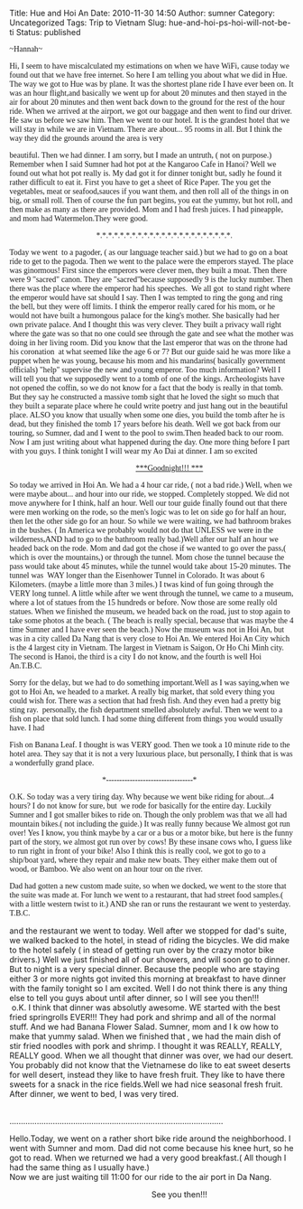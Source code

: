 Title: Hue and Hoi An
Date: 2010-11-30 14:50
Author: sumner
Category: Uncategorized
Tags: Trip to Vietnam
Slug: hue-and-hoi-ps-hoi-will-not-be-ti
Status: published

<div style="font-family: Georgia, &quot;Times New Roman&quot;, serif;">

\~Hannah\~

</div>

<div style="font-family: Georgia, &quot;Times New Roman&quot;, serif;">

Hi, I seem to have miscalculated my estimations on when we have WiFi,
cause today we found out that we have free internet. So here I am
telling you about what we did in Hue. The way we got to Hue was by
plane. It was the shortest plane ride I have ever been on. It was an
hour flight,and basically we went up for about 20 minutes and then
stayed in the air for about 20 minutes and then went back down to the
ground for the rest of the hour ride. When we arrived at the airport, we
got our baggage and then went to find our driver. He saw us before we
saw him. Then we went to our hotel. It is the grandest hotel that we
will stay in while we are in Vietnam. There are about... 95 rooms in
all. But I think the way they did the grounds around the area is very 

</div>

<div style="font-family: Georgia, &quot;Times New Roman&quot;, serif;">

beautiful. Then we had dinner. I am sorry, but I made an untruth, ( not
on purpose.) Remember when I said Sumner had hot pot at the Kangaroo
Cafe in Hanoi? Well we found out what hot pot really is. My dad got it
for dinner tonight but, sadly he found it rather difficult to eat it.
First you have to get a sheet of Rice Paper. The you get the vegetables,
meat or seafood,sauces if you want them, and then roll all of the things
in on big, or small roll. Then of course the fun part begins, you eat
the yummy, but hot roll, and then make as many as there are provided.
Mom and I had fresh juices. I had pineapple, and mom had Watermelon.They
were good.

</div>

<div style="font-family: Georgia, &quot;Times New Roman&quot;, serif;">

</div>

<div style="font-family: Georgia, &quot;Times New Roman&quot;, serif;">

                                           
\*.\*.\*.\*.\*.\*.\*.\*.\*.\*.\*.\*.\*.\*.\*.\*.\*.\*.\*.\*.\*.\*.\*.

</div>

<div style="font-family: Georgia, &quot;Times New Roman&quot;, serif;">

</div>

<div style="font-family: Georgia, &quot;Times New Roman&quot;, serif;">

Today we went  to a pagoder, ( as our language teacher said.) but we had
to go on a boat ride to get to the pagoda. Then we went to the palace
were the emperors stayed. The place was ginormous! First since the
emperors were clever men, they built a moat. Then there were 9 "sacred"
canon. They are "sacred"because supposedly 9 is the lucky number. Then
there was the place where the emperor had his speeches.  We all got  to
stand right where the emperor would have sat should I say. Then I was
tempted to ring the gong and ring the bell, but they were off limits. I
think the emperor really cared for his mom, or he would not have built a
humongous palace for the king's mother. She basically had her own
private palace. And I thought this was very clever. They built a privacy
wall right where the gate was so that no one could see through the gate
and see what the mother was doing in her living room. Did you know that
the last emperor that was on the throne had his coronation  at what
seemed like the age 6 or 7? But our guide said he was more like a puppet
when he was young, because his mom and his mandarins( basically
government officials) "help" supervise the new and young emperor. Too
much information? Well I will tell you that we supposedly went to a tomb
of one of the kings. Archeologists have not opened the coffin, so we do
not know for a fact that the body is really in that tomb. But they say
he constructed a massive tomb sight that he loved the sight so much that
they built a separate place where he could write poetry and just hang
out in the beautiful place. ALSO you know that usually when some one
dies, you build the tomb after he is dead, but they finished the tomb 17
years before his death. Well we got back from our touring, so Sumner,
dad and I went to the pool to swim.Then headed back to our room. Now I
am just writing about what happened during the day. One more thing
before I part with you guys. I think tonight I will wear my Ao Dai at
dinner. I am so excited 

</div>

<div style="font-family: Georgia, &quot;Times New Roman&quot;, serif;">

</div>

<div style="font-family: Georgia, &quot;Times New Roman&quot;, serif;">

                                                               
<u>***Goodnight!!! ***</u>

</div>

<div style="font-family: Georgia, &quot;Times New Roman&quot;, serif;">

</div>

<div style="font-family: Georgia, &quot;Times New Roman&quot;, serif;">

</div>

<div style="font-family: Georgia, &quot;Times New Roman&quot;, serif;">

</div>

<div style="font-family: Georgia, &quot;Times New Roman&quot;, serif;">

</div>

<div style="font-family: Georgia, &quot;Times New Roman&quot;, serif;">

So today we arrived in Hoi An. We had a 4 hour car ride, ( not a bad
ride.) Well, when we were maybe about... and hour into our ride, we
stopped. Completely stopped. We did not move anywhere for I think, half
an hour. Well our tour guide finally found out that there were men
working on the rode, so the men's logic was to let on side go for half
an hour, then let the other side go for an hour. So while we were
waiting, we had bathroom brakes in the bushes. ( In America we probably
would not do that UNLESS we were in the wilderness,AND had to go to the
bathroom really bad.)Well after our half an hour we headed back on the
rode. Mom and dad got the chose if we wanted to go over the pass,( which
is over the mountains,) or through the tunnel. Mom chose the tunnel
because the pass would take about 45 minutes, while the tunnel would
take about 15-20 minutes. The tunnel was  WAY longer than the Eisenhower
Tunnel in Colorado. It was about 6 Kilometers. (maybe a little more than
3 miles.) I twas kind of fun going through the VERY long tunnel. A
little while after we went through the tunnel, we came to a museum,
where a lot of statues from the 15 hundreds or before. Now those are
some really old statues. When we finished the museum, we headed back on
the road, just to stop again to take some photos at the beach. ( The
beach is really special, because that was maybe the 4 time Sumner and I
have ever seen the beach.) Now the museum was not in Hoi An, but was in
a city called Da Nang that is very close to Hoi An. We entered Hoi An
City which is the 4 largest city in Vietnam. The largest in Vietnam is
Saigon, Or Ho Chi Minh city. The second is Hanoi, the third is a city I
do not know, and the fourth is well Hoi An.T.B.C.

</div>

<div style="font-family: Georgia, &quot;Times New Roman&quot;, serif;">

Sorry for the delay, but we had to do something important.Well as I was
saying,when we got to Hoi An, we headed to a market. A really big
market, that sold every thing you could wish for. There was a section
that had fresh fish. And they even had a pretty big
sting ray.  personally, the fish department smelled absolutely awful.
Then we went to a fish on place that sold lunch. I had some thing
different from things you would usually have. I had

</div>

<div style="font-family: Georgia, &quot;Times New Roman&quot;, serif;">

Fish on Banana Leaf. I thought is was VERY good. Then we took a 10
minute ride to the hotel area. They say that it is not a very luxurious
place, but personally, I think that is was a wonderfully grand place.

</div>

<div style="font-family: Georgia, &quot;Times New Roman&quot;, serif;">

</div>

<div style="font-family: Georgia, &quot;Times New Roman&quot;, serif;">

                                              
\*---------------------------------\*

</div>

<div style="font-family: Georgia, &quot;Times New Roman&quot;, serif;">

</div>

<div style="font-family: Georgia, &quot;Times New Roman&quot;, serif;">

</div>

<div style="font-family: Georgia, &quot;Times New Roman&quot;, serif;">

O.K. So today was a very tiring day. Why because we went bike riding for
about...4 hours? I do not know for sure, but  we rode for basically for
the entire day. Luckily Sumner and I got smaller bikes to ride on.
Though the only problem was that we all had mountain bikes.( not
including the guide.) It was really funny because We almost got run
over! Yes I know, you think maybe by a car or a bus or a motor bike, but
here is the funny part of the story, we almost got run over by cows! By
these insane cows who, I guess like to run right in front of your bike!
Also I think this is really cool, we got to go to a ship/boat yard,
where they repair and make new boats. They either make them out of wood,
or Bamboo. We also went on an hour tour on the river.

</div>

<div style="font-family: Georgia, &quot;Times New Roman&quot;, serif;">

Dad had gotten a new custom made suite, so when we docked, we went to
the store that the suite was made at. For lunch we went to a restaurant,
that had street food samples.( with a little western twist to it.) AND
she ran or runs the restaurant we went to yesterday.  T.B.C.

</div>

and the restaurant we went to today. Well after we stopped for dad's
suite, we walked backed to the hotel, in stead of riding the bicycles.
We did make to the hotel safely ( in stead of getting run over by the
crazy motor bike drivers.) Well we just finished all of our showers, and
will soon go to dinner. But to night is a very special dinner. Because
the people who are staying either 3 or more nights got invited this
morning at breakfast to have dinner with the family tonight so I am
excited. Well I do not think there is any thing else to tell you guys
about until after dinner, so I will see you then!!!  
 o.K. I think that dinner was absolutly awesome. WE started with the
best fried springrolls EVER!!! They had pork and shrimp and all of the
normal stuff. And we had Banana Flower Salad. Sumner, mom and I k ow how
to make that yummy salad. When we finished that , we had the main dish
of stir fried noodles with pork and shrimp. I thought it was REALLY,
REALLY, REALLY good. When we all thought that dinner was over, we had
our desert. You probably did not know that the Vietnamese do like to eat
sweet deserts for well desert, instead they like to have fresh fruit.
They like to have there sweets for a snack in the rice fields.Well we
had nice seasonal fresh fruit. After dinner, we went to bed, I was very
tired.

                                   
..............................................................................................

Hello.Today, we went on a rather short bike ride around the
neighborhood. I went with Sumner and mom. Dad did not come because his
knee hurt, so he got to read. When we returned we had a very good
breakfast.( All though I had the same thing as I usually have.)   
Now we are just waiting till 11:00 for our ride to the air port in Da
Nang. 

                                                                See you
then!!!
